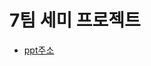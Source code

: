# 7팀 세미 프로젝트
- [ppt주소](https://docs.google.com/presentation/d/12VtWuaXkfgkNPl0J0eCRBjFWJkwcuVqSP2BqTLmt78A/edit)
